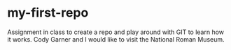 # my-first-repo
Assignment in class to create a repo and play around with GIT to learn how it works.
Cody Garner and I would like to visit the National Roman Museum.
